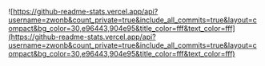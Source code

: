 ![https://github-readme-stats.vercel.app/api?username=zwonb&count_private=true&include_all_commits=true&layout=compact&bg_color=30,e96443,904e95&title_color=fff&text_color=fff](https://github-readme-stats.vercel.app/api?username=zwonb&count_private=true&include_all_commits=true&layout=compact&bg_color=30,e96443,904e95&title_color=fff&text_color=fff)
